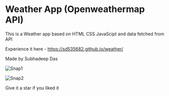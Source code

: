 # Weather App (Openweathermap API)

This is a Weather app based on HTML CSS JavaScipt and data fetched from API

Experience it here - https://sd535682.github.io/weather/

Made by Subhadeep Das

 ![Snap1](https://user-images.githubusercontent.com/61840607/158776030-1d83127f-83c6-41b9-a3f1-4650b61c77f8.png)
 
 ![Snap2](https://user-images.githubusercontent.com/61840607/158776180-78090887-b9cf-4d18-9a78-71e78118a098.png)
 
 Give it a star if you liked it
